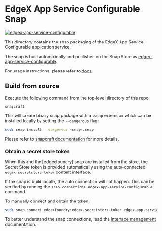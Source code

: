 # EdgeX App Service Configurable Snap
[![edgex-app-service-configurable](https://snapcraft.io/edgex-app-service-configurable/badge.svg)][edgex-app-service-configurable]

This directory contains the snap packaging of the EdgeX App Service Configurable application service.

The snap is built automatically and published on the Snap Store as [edgex-app-service-configurable].

For usage instructions, please refer to [docs](https://docs.edgexfoundry.org/2.2/getting-started/Ch-GettingStartedSnapUsers/#app-service-configurable).

## Build from source
Execute the following command from the top-level directory of this repo:
```
snapcraft
```

This will create binary snap package with a `.snap` extension which can be installed locally by setting the `--dangerous` flag:
```bash
sudo snap install --dangerous <snap>.snap
```

Please refer to [snapcraft documentation](https://snapcraft.io/docs) for more details.

### Obtain a secret store token
When this and the [edgexfoundry] snap are installed from the store, the Secret Store token is provided automatically using the auto-connected `edgex-secretstore-token` [content interface](https://snapcraft.io/docs/content-interface).

If the snap is build locally, the auto connection will not happen. This can be verified by running the `snap connections edgex-app-service-configurable` command.

To manually connect and obtain the token:
```bash
sudo snap connect edgexfoundry:edgex-secretstore-token edgex-app-service-configurable:edgex-secretstore-token
```

To better understand the snap connections, read the [interface management](https://snapcraft.io/docs/interface-management) documentation.

[edgexfounndry]: https://snapcraft.io/edgexfoundry
[edgex-app-service-configurable]: https://snapcraft.io/edgex-app-service-configurable